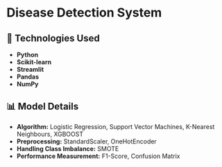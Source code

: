 # Disease Detection System

## :hammer: Technologies Used

- **Python**
- **Scikit-learn**
- **Streamlit**
- **Pandas**
- **NumPy**

## 📊 Model Details

- **Algorithm:** Logistic Regression, Support Vector Machines, K-Nearest Neighbours, XGBOOST
- **Preprocessing:** StandardScaler, OneHotEncoder
- **Handling Class Imbalance:** SMOTE
- **Performance Measurement:** F1-Score, Confusion Matrix 


